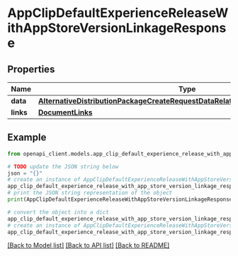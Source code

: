 # AppClipDefaultExperienceReleaseWithAppStoreVersionLinkageResponse


## Properties

Name | Type | Description | Notes
------------ | ------------- | ------------- | -------------
**data** | [**AlternativeDistributionPackageCreateRequestDataRelationshipsAppStoreVersionData**](AlternativeDistributionPackageCreateRequestDataRelationshipsAppStoreVersionData.md) |  | 
**links** | [**DocumentLinks**](DocumentLinks.md) |  | 

## Example

```python
from openapi_client.models.app_clip_default_experience_release_with_app_store_version_linkage_response import AppClipDefaultExperienceReleaseWithAppStoreVersionLinkageResponse

# TODO update the JSON string below
json = "{}"
# create an instance of AppClipDefaultExperienceReleaseWithAppStoreVersionLinkageResponse from a JSON string
app_clip_default_experience_release_with_app_store_version_linkage_response_instance = AppClipDefaultExperienceReleaseWithAppStoreVersionLinkageResponse.from_json(json)
# print the JSON string representation of the object
print(AppClipDefaultExperienceReleaseWithAppStoreVersionLinkageResponse.to_json())

# convert the object into a dict
app_clip_default_experience_release_with_app_store_version_linkage_response_dict = app_clip_default_experience_release_with_app_store_version_linkage_response_instance.to_dict()
# create an instance of AppClipDefaultExperienceReleaseWithAppStoreVersionLinkageResponse from a dict
app_clip_default_experience_release_with_app_store_version_linkage_response_from_dict = AppClipDefaultExperienceReleaseWithAppStoreVersionLinkageResponse.from_dict(app_clip_default_experience_release_with_app_store_version_linkage_response_dict)
```
[[Back to Model list]](../README.md#documentation-for-models) [[Back to API list]](../README.md#documentation-for-api-endpoints) [[Back to README]](../README.md)



